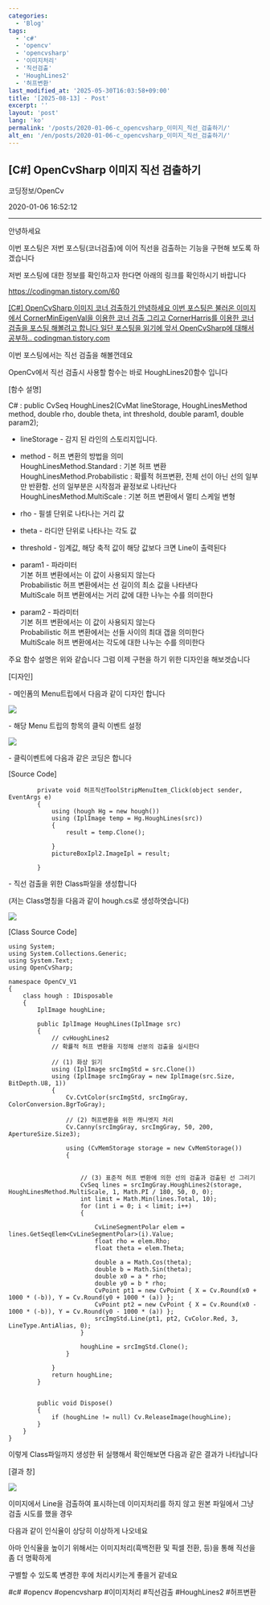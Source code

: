 ```yaml
---
categories:
  - 'Blog'
tags:
  - 'c#'
  - 'opencv'
  - 'opencvsharp'
  - '이미지처리'
  - '직선검출'
  - 'HoughLines2'
  - '허프변환'
last_modified_at: '2025-05-30T16:03:58+09:00'
title: '[2025-08-13] - Post'
excerpt: ''
layout: 'post'
lang: 'ko'
permalink: '/posts/2020-01-06-c_opencvsharp_이미지_직선_검출하기/'
alt_en: '/en/posts/2020-01-06-c_opencvsharp_이미지_직선_검출하기/'
---
```


## [C#] OpenCvSharp 이미지 직선 검출하기

코딩정보/OpenCv

2020-01-06 16:52:12

* * *

안녕하세요

이번 포스팅은 저번 포스팅(코너검출)에 이어 직선을 검출하는 기능을 구현해 보도록 하겠습니다

저번 포스팅에 대한 정보를 확인하고자 한다면 아래의 링크를 확인하시기 바랍니다

<https://codingman.tistory.com/60>

[ [C#] OpenCvSharp 이미지 코너 검출하기 안녕하세요 이번 포스팅은 불러온 이미지에서 CornerMinEigenVal을 이용한
코너 검출 그리고 CornerHarris를 이용한 코너 검출을 포스팅 해볼려고 합니다 일단 포스팅을 읽기에 앞서 OpenCvSharp에
대해서 공부하.. codingman.tistory.com ](https://codingman.tistory.com/60)

이번 포스팅에서는 직선 검출을 해볼껀데요

OpenCv에서 직선 검출시 사용할 함수는 바로 HoughLines2()함수 입니다

[함수 설명]

C# : public CvSeq HoughLines2(CvMat lineStorage, HoughLinesMethod method,
double rho, double theta, int threshold, double param1, double param2);

  * lineStorage - 감지 된 라인의 스토리지입니다.
  * method - 허프 변환의 방법을 의미  
HoughLinesMethod.Standard : 기본 허프 변환  
HoughLinesMethod.Probabilistic : 확률적 허프변환, 전체 선이 아닌 선의 일부만 반환함. 선의 일부분은 시작점과
끝정보로 나타난다  
HoughLinesMethod.MultiScale : 기본 허프 변환에서 멀티 스케일 변형

  * rho - 필셀 단위로 나타나는 거리 값
  * theta - 라디안 단위로 나타나는 각도 값
  * threshold - 임계값, 해당 축적 값이 해당 값보다 크면 Line이 출력된다
  * param1 - 파라미터  
기본 허프 변환에서는 이 값이 사용되지 않는다  
Probabilistic 허프 변환에서는 선 길이의 최소 값을 나타낸다  
MultiScale 허프 변환에서는 거리 값에 대한 나누는 수를 의미한다  

  * param2 - 파라미터  
기본 허프 변환에서는 이 값이 사용되지 않는다  
Probabilistic 허프 변환에서는 선들 사이의 최대 갭을 의미한다  
MultiScale 허프 변환에서는 각도에 대한 나누는 수를 의미한다  

주요 함수 설명은 위와 같습니다 그럼 이제 구현을 하기 위한 디자인을 해보겟습니다

[디자인]

\- 메인폼의 Menu트립에서 다음과 같이 디자인 합니다

![](/assets/images/c_opencvsharp_이미지_직선_검출하기/img.jpg)

\- 해당 Menu 트립의 항목의 클릭 이벤트 설정

![](/assets/images/c_opencvsharp_이미지_직선_검출하기/img_1.jpg)

\- 클릭이벤트에 다음과 같은 코딩은 합니다

[Source Code]

    
    
            private void 허프직선ToolStripMenuItem_Click(object sender, EventArgs e)
            {
                using (hough Hg = new hough())
                using (IplImage temp = Hg.HoughLines(src))
                {
                    result = temp.Clone();
    
                }
                pictureBoxIpl2.ImageIpl = result;
    
            }

\- 직선 검출을 위한 Class파일을 생성합니다

(저는 Class명칭을 다음과 같이 hough.cs로 생성하엿습니다)

![](/assets/images/c_opencvsharp_이미지_직선_검출하기/img_2.jpg)

[Class Source Code]

    
    
    using System;
    using System.Collections.Generic;
    using System.Text;
    using OpenCvSharp;
    
    namespace OpenCV_V1
    {
        class hough : IDisposable
        {
            IplImage houghLine;
    
            public IplImage HoughLines(IplImage src)
            {
                // cvHoughLines2
                // 확률적 허프 변환을 지정해 선분의 검출을 실시한다
    
                // (1) 화상 읽기 
                using (IplImage srcImgStd = src.Clone())
                using (IplImage srcImgGray = new IplImage(src.Size, BitDepth.U8, 1))
                {
                    Cv.CvtColor(srcImgStd, srcImgGray, ColorConversion.BgrToGray);
    
                    // (2) 허프변환을 위한 캐니엣지 처리 
                    Cv.Canny(srcImgGray, srcImgGray, 50, 200, ApertureSize.Size3);
    
                    using (CvMemStorage storage = new CvMemStorage())
                    {
    
    
                        // (3) 표준적 허프 변환에 의한 선의 검출과 검출된 선 그리기
                        CvSeq lines = srcImgGray.HoughLines2(storage, HoughLinesMethod.MultiScale, 1, Math.PI / 180, 50, 0, 0);
                        int limit = Math.Min(lines.Total, 10);
                        for (int i = 0; i < limit; i++)
                        {
    
                            CvLineSegmentPolar elem = lines.GetSeqElem<CvLineSegmentPolar>(i).Value;
                            float rho = elem.Rho;
                            float theta = elem.Theta;
    
                            double a = Math.Cos(theta);
                            double b = Math.Sin(theta);
                            double x0 = a * rho;
                            double y0 = b * rho;
                            CvPoint pt1 = new CvPoint { X = Cv.Round(x0 + 1000 * (-b)), Y = Cv.Round(y0 + 1000 * (a)) };
                            CvPoint pt2 = new CvPoint { X = Cv.Round(x0 - 1000 * (-b)), Y = Cv.Round(y0 - 1000 * (a)) };
                            srcImgStd.Line(pt1, pt2, CvColor.Red, 3, LineType.AntiAlias, 0);
                        }
    
                        houghLine = srcImgStd.Clone();
                    }
    
                }
                return houghLine;
            }
    
    
            public void Dispose()
            {
                if (houghLine != null) Cv.ReleaseImage(houghLine);
            }
        }
    }
    

이렇게 Class파일까지 생성한 뒤 실행해서 확인해보면 다음과 같은 결과가 나타납니다

[결과 창]

![](/assets/images/c_opencvsharp_이미지_직선_검출하기/img_3.jpg)

이미지에서 Line을 검출하여 표시하는데 이미지처리를 하지 않고 원본 파일에서 그냥 검출 시도를 했을 경우

다음과 같이 인식율이 상당히 이상하게 나오네요

아마 인식율을 높이기 위해서는 이미지처리(흑백전환 및 픽셀 전환, 등)을 통해 직선을 좀 더 명확하게

구별할 수 있도록 변경한 후에 처리시키는게 좋을거 같네요

  

#c# #opencv #opencvsharp #이미지처리 #직선검출 #HoughLines2 #허프변환

